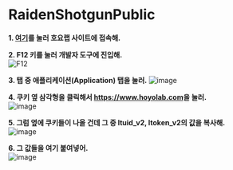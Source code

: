 # RaidenShotgunPublic
**1. [여기](https://www.hoyolab.com/home)를 눌러 호요랩 사이트에 접속해.**  

  
**2. F12 키를 눌러 개발자 도구에 진입해.**  
![F12](https://github.com/Cocoa2219/RaidenShotgunPublic/assets/89614632/c047fb18-0292-465f-881d-852987d4f788)  

**3. 탭 중 애플리케이션(Application) 탭을 눌러.**
![image](https://github.com/Cocoa2219/RaidenShotgunPublic/assets/89614632/de5993ef-96b9-4bb6-a3ed-fb99457ba7fc)  

**4. 쿠키 옆 삼각형을 클릭해서 <span>https://www.hoyolab.com</span>을 눌러.**  
![image](https://github.com/Cocoa2219/RaidenShotgunPublic/assets/89614632/8212cea0-7a6d-4bfa-849b-6f30929f0c80)  

**5. 그럼 옆에 쿠키들이 나올 건데 그 중 ltuid_v2, ltoken_v2의 값을 복사해.**  
![image](https://github.com/Cocoa2219/RaidenShotgunPublic/assets/89614632/364658a3-9a74-4112-a626-362d4539865e)

**6. 그 값들을 여기 붙여넣어.**  
![image](https://github.com/Cocoa2219/RaidenShotgunPublic/assets/89614632/56d21413-a44c-41e2-8619-7f8641c6253d)
